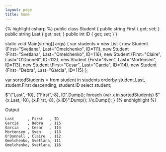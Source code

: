```yaml
---
layout: page
title: home
---
```


{% highlight csharp %}
public class Student
{
  public string First { get; set; }
  public string Last { get; set; }
  public int ID { get; set; }
}

static void Main(string[] args)
{
  var students = new List<Student> {
    new Student {First="Svetlana",
      Last="Omelchenko", ID=111},
    new Student {First="Svetlana",
      Last="Omelchenko", ID=116},
    new Student {First="Claire",
      Last="O'Donnell", ID=112},
    new Student {First="Sven",
      Last="Mortensen", ID=113},
    new Student {First="Cesar",
      Last="Garcia", ID=114},
    new Student {First="Debra",
      Last="Garcia", ID=115}
  };

  var sortedStudents =
    from student in students
    orderby student.Last,
            student.First descending,
            student.ID
    select student;

  $"{"Last",-10}, {"First",-8}, ID".Dump();
  foreach (var x in sortedStudents)
    $"{x.Last,-10}, {x.First,-8}, {x.ID}".Dump();
    //x.Dump();
}
{% endhighlight %}

Output

```
Last      , First   , ID
Garcia    , Debra   , 115
Garcia    , Cesar   , 114
Mortensen , Sven    , 113
O'Donnell , Claire  , 112
Omelchenko, Svetlana, 111
Omelchenko, Svetlana, 116
```
